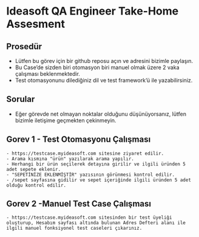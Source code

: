 # Ideasoft QA Engineer Take-Home Assesment

## Prosedür
- Lütfen bu görev için bir github reposu açın ve adresini bizimle paylaşın.
- Bu Case’de sizden biri otomasyon biri manuel olmak üzere 2 vaka çalışması beklenmektedir.
- Test otomasyonunu dilediğiniz dil ve test framework’ü ile yazabilirsiniz.

## Sorular

- Eğer görevde net olmayan noktalar olduğunu düşünüyorsanız, lütfen bizimle iletişime geçmekten çekinmeyin.

## Gorev 1 - Test Otomasyonu Çalışması
    - https://testcase.myideasoft.com sitesine ziyaret edilir.
    - Arama kısmına "ürün" yazılarak arama yapılır.
    - Herhangi bir ürün seçilerek detayına girilir ve ilgili üründen 5 adet sepete eklenir.
    - "SEPETİNİZE EKLENMİŞTİR" yazısının görünmesi kontrol edilir.
    - /sepet sayfasına gidilir ve sepet içeriğinde ilgili üründen 5 adet olduğu kontrol edilir.


## Gorev 2 -Manuel Test Case Çalışması
    - https://testcase.myideasoft.com sitesinden bir test üyeliği oluşturup, Hesabım sayfası altında bulunan Adres Defteri alanı ile ilgili manuel fonksiyonel test caseleri çıkarınız.
